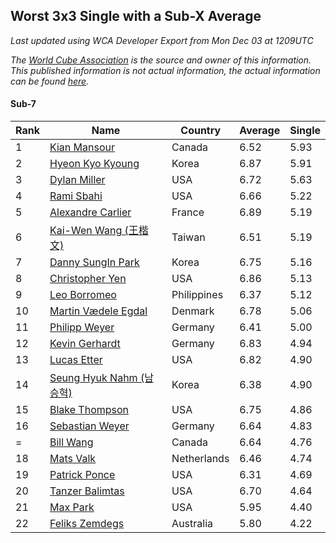 ## Worst 3x3 Single with a Sub-X Average

*Last updated using WCA Developer Export from Mon Dec 03 at 1209UTC*

*The [World Cube Association](https://www.worldcubeassociation.org) is the source and owner of this information. This published information is not actual information, the actual information can be found [here](https://www.worldcubeassociation.org/results).*

#### Sub-7

|Rank|Name|Country|Average|Single|  
|--|--|--|--|--|  
|1|[Kian Mansour](https://www.worldcubeassociation.org/persons/2015MANS03)|Canada|6.52|5.93|  
|2|[Hyeon Kyo Kyoung](https://www.worldcubeassociation.org/persons/2013KYOU01)|Korea|6.87|5.91|  
|3|[Dylan Miller](https://www.worldcubeassociation.org/persons/2015MILL01)|USA|6.72|5.63|  
|4|[Rami Sbahi](https://www.worldcubeassociation.org/persons/2011SBAH01)|USA|6.66|5.22|  
|5|[Alexandre Carlier](https://www.worldcubeassociation.org/persons/2012CARL03)|France|6.89|5.19|  
|6|[Kai-Wen Wang (王楷文)](https://www.worldcubeassociation.org/persons/2015WANG09)|Taiwan|6.51|5.19|  
|7|[Danny SungIn Park](https://www.worldcubeassociation.org/persons/2015PARK13)|Korea|6.75|5.16|  
|8|[Christopher Yen](https://www.worldcubeassociation.org/persons/2016YENC01)|USA|6.86|5.13|  
|9|[Leo Borromeo](https://www.worldcubeassociation.org/persons/2015BORR01)|Philippines|6.37|5.12|  
|10|[Martin Vædele Egdal](https://www.worldcubeassociation.org/persons/2013EGDA02)|Denmark|6.78|5.06|  
|11|[Philipp Weyer](https://www.worldcubeassociation.org/persons/2010WEYE01)|Germany|6.41|5.00|  
|12|[Kevin Gerhardt](https://www.worldcubeassociation.org/persons/2013GERH01)|Germany|6.83|4.94|  
|13|[Lucas Etter](https://www.worldcubeassociation.org/persons/2011ETTE01)|USA|6.82|4.90|  
|14|[Seung Hyuk Nahm (남승혁)](https://www.worldcubeassociation.org/persons/2013NAHM01)|Korea|6.38|4.90|  
|15|[Blake Thompson](https://www.worldcubeassociation.org/persons/2010THOM03)|USA|6.75|4.86|  
|16|[Sebastian Weyer](https://www.worldcubeassociation.org/persons/2010WEYE02)|Germany|6.64|4.83|  
|=|[Bill Wang](https://www.worldcubeassociation.org/persons/2010WANG68)|Canada|6.64|4.76|  
|18|[Mats Valk](https://www.worldcubeassociation.org/persons/2007VALK01)|Netherlands|6.46|4.74|  
|19|[Patrick Ponce](https://www.worldcubeassociation.org/persons/2012PONC02)|USA|6.31|4.69|  
|20|[Tanzer Balimtas](https://www.worldcubeassociation.org/persons/2013BALI01)|USA|6.70|4.64|  
|21|[Max Park](https://www.worldcubeassociation.org/persons/2012PARK03)|USA|5.95|4.40|  
|22|[Feliks Zemdegs](https://www.worldcubeassociation.org/persons/2009ZEMD01)|Australia|5.80|4.22|  
